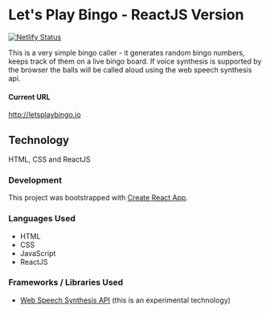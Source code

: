 # Let's Play Bingo - ReactJS Version
[![Netlify Status](https://api.netlify.com/api/v1/badges/57e19ada-a3d8-4c74-b5a7-3a642c418b14/deploy-status)](https://app.netlify.com/sites/letsplaybingo/deploys)

This is a very simple bingo caller - it generates random bingo numbers, keeps track of them on a live bingo board.
If voice synthesis is supported by the browser the balls will be called aloud using the web speech synthesis api.

#### Current URL
http://letsplaybingo.io

## Technology
HTML, CSS and ReactJS

### Development
This project was bootstrapped with [Create React App](https://github.com/facebookincubator/create-react-app).

### Languages Used
- HTML
- CSS
- JavaScript
- ReactJS

### Frameworks / Libraries Used
- [Web Speech Synthesis API](https://developers.google.com/web/updates/2014/01/Web-apps-that-talk-Introduction-to-the-Speech-Synthesis-API) (this is an experimental technology)
